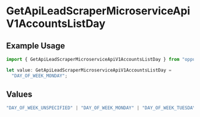 # GetApiLeadScraperMicroserviceApiV1AccountsListDay

## Example Usage

```typescript
import { GetApiLeadScraperMicroserviceApiV1AccountsListDay } from "oppulence-backend-sdk/models/operations";

let value: GetApiLeadScraperMicroserviceApiV1AccountsListDay =
  "DAY_OF_WEEK_MONDAY";
```

## Values

```typescript
"DAY_OF_WEEK_UNSPECIFIED" | "DAY_OF_WEEK_MONDAY" | "DAY_OF_WEEK_TUESDAY" | "DAY_OF_WEEK_WEDNESDAY" | "DAY_OF_WEEK_THURSDAY" | "DAY_OF_WEEK_FRIDAY" | "DAY_OF_WEEK_SATURDAY" | "DAY_OF_WEEK_SUNDAY"
```